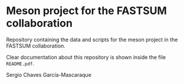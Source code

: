 # Meson project for the FASTSUM collaboration
Repository containing the data and scripts for the meson project in
the FASTSUM collaboration.

Clear documentation about this repository is shown inside the file
`README.pdf`.

Sergio Chaves García-Mascaraque
